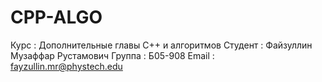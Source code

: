 # CPP-ALGO
Курс : Дополнительные главы С++ и алгоритмов
Студент : Файзуллин Музаффар Рустамович
Группа : Б05-908
Email : fayzullin.mr@phystech.edu
